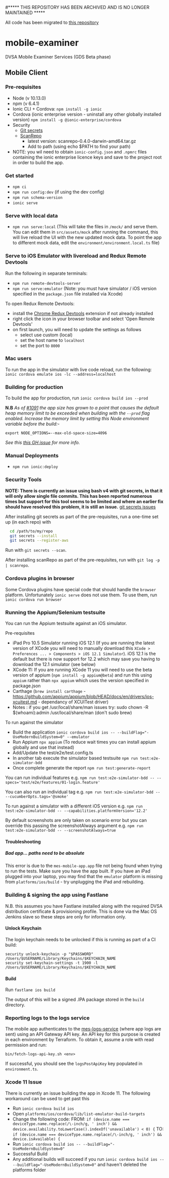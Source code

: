 #*****  THIS REPOSITORY HAS BEEN ARCHIVED AND IS NO LONGER MAINTAINED *****

All code has been migrated to [this repository](https://github.com/dvsa/des-mobile-app) 

# mobile-examiner

DVSA Mobile Examiner Services (GDS Beta phase)

## Mobile Client

### Pre-requisites

- Node (v 10.13.0)
- npm (v 6.4.1)
- Ionic CLI + Cordova: `npm install -g ionic`
- Cordova (ionic enterprise version - uninstall any other globally installed version) `npm install -g @ionic-enterprise/cordova`
- Security
  - [Git secrets](https://github.com/awslabs/git-secrets)
  - [ScanRepo](https://github.com/UKHomeOffice/repo-security-scanner)
    - latest version: scanrepo-0.4.0-darwin-amd64.tar.gz
    - Add to path (using echo $PATH to find your path)
 - NOTE: you wil need to obtain `ionic-config.json` and `.npmrc` files containing the ionic enterprise licence keys and save to the project root in order to build the app.

### Get started

- `npm ci`
- `npm run config:dev` (if using the dev config)
- `npm run schema-version`
- `ionic serve`

### Serve with local data
- `npm run serve:local` (This will take the files in `/mock/` and serve them. You can edit them in `src/assets/mock` after running the command, this will live reload the UI with the new updated mock data. To point the app to different mock data, edit the `environment/environment.local.ts` file)

### Serve to iOS Emulator with livereload and Redux Remote Devtools

Run the following in separate terminals:

- `npm run remote-devtools-server`
- `npm run serve:emulator` (Note: you must have simulator / iOS version specified in the `package.json` file installed via Xcode)

To open Redux Remote Devtools:

- install the [Chrome Redux Devtools](https://chrome.google.com/webstore/detail/redux-devtools/lmhkpmbekcpmknklioeibfkpmmfibljd?hl=en) extension if not already installed
- right click the icon in your browser toolbar and select 'Open Remote Devtools'
- on first launch, you will need to update the settings as follows
    - select use custom (local) 
    - set the host name to `localhost`
    - set the port to `8000`

### Mac users

To run the app in the simulator with live code reload, run the following:
`ionic cordova emulate ios -lc --address=localhost`

### Building for production

To build the app for production, run `ionic cordova build ios --prod`

__N.B__ _As of [#1091](https://github.com/dvsa/mes-mobile-app/pull/1091) the app size has grown to a point that causes the default heap memory limit to be exceeded when building with the `--prod` flag enabled. Increase the memory limit by setting this Node environment variable before the build:-_  
  
  ```export NODE_OPTIONS=--max-old-space-size=4096```  
  
_See this [this GH issue](https://github.com/ionic-team/ionic-app-scripts/issues/1036) for more info._

### Manual Deployments

- `npm run ionic:deploy`

### Security Tools

**NOTE: There is currently an issue using bash v4 with git secrets, in that it will only allow single file commits. This has been reported numerous times but support for this tool seems to be limited and where an earlier fix should have resolved this problem, it is still an issue.**
[git secrets issues](https://github.com/awslabs/git-secrets/issues)

After installing git secrets as part of the pre-requisites, run a one-time set up (in each repo) with

```bash
  cd /path/to/my/repo
  git secrets --install
  git secrets --register-aws
```

Run with `git secrets --scan`.

After installing scanRepo as part of the pre-requisites, run with `git log -p | scanrepo`.

### Cordova plugins in browser

Some Cordova plugins have special code that should handle the `browser` platform. Unfortunately `ionic serve` does not use them. To use them, run `ionic cordova run browser`

### Running the Appium/Selenium testsuite

You can run the Appium testsuite against an iOS simulator.

Pre-requisites

- iPad Pro 10.5 Simulator running iOS 12.1 (If you are running the latest version of XCode you will need to manually download this `XCode > Preferences ... > Components > iOS 12.1 Simulator`). iOS 12.1 is the default but there is now support for 12.2 which may save you having to download the 12.1 simulator (see below)
- XCode 11: If you are running XCode 11 you will need to use the beta version of appium (`npm install -g appium@beta`) and run this using `appium` rather than `npx appium` which uses the version specified in package.json
- Carthage (`brew install carthage` - https://github.com/appium/appium/blob/HEAD/docs/en/drivers/ios-xcuitest.md - dependancy of XCUITest driver)
- Notes : if you get /usr/local/share/man issues 
          try: sudo chown -R $(whoami):admin /usr/local/share/man (don't sudo brew)

To run against the simulator

- Build the application `ionic cordova build ios -- --buildFlag="-UseModernBuildSystem=0" --emulator`
- Run Appium `npx appium` (To reduce wait times you can install appium globally and use that instead)
- Add/Update the test/e2e/test.config.ts
- In another tab execute the simulator based testsuite `npm run test:e2e-simulator-bdd`
- Once complete generate the report `npm run test:generate-report`

You can run individual features e.g. `npm run test:e2e-simulator-bdd -- --specs='test/e2e/features/01-login.feature'`

You can also run an individual tag e.g. `npm run test:e2e-simulator-bdd -- --cucumberOpts.tags='@smoke'`

To run against a simulator with a different iOS version e.g. `npm run test:e2e-simulator-bdd -- --capabilities.platformVersion='12.2'`

By default screenshots are only taken on scenario error but you can override this passing the screenshotAlways argument e.g. `npm run test:e2e-simulator-bdd -- --screenshotAlways=true`

#### Troubleshooting

##### Bad app... paths need to be absolute

This error is due to the `mes-mobile-app.app` file not being found when trying to run the tests. Make sure you have the app built.
If you have an iPad plugged into your laptop, you may find that the `emulator` platform is missing from `platforms/ios/build` - try unplugging the iPad and rebuilding.

### Building & signing the app using Fastlane
N.B. this assumes you have Fastlane installed along with the required DVSA distribution certificate & provisioning profile. This is done via the Mac OS Jenkins slave so these steps are only for information only. 

#### Unlock Keychain
The login keychain needs to be unlocked if this is running as part of a CI build:

```
security unlock-keychain -p "$PASSWORD" /Users/$USERNAME/Library/Keychains/$KEYCHAIN_NAME
security set-keychain-settings -t 1900 -l /Users/$USERNAME/Library/Keychains/$KEYCHAIN_NAME
```

#### Build

 Run `fastlane ios build` 
 
 The output of this will be a signed .IPA package stored in the `build` directory.

### Reporting logs to the logs service

The mobile app authenticates to the [mes-logs-service](https://github.com/dvsa/mes-logs-service) (where app logs are sent) using an API Gateway API key.
An API key for this purpose is created in each environment by Terraform. To obtain it, assume a role with read permission and run:

```shell
bin/fetch-logs-api-key.sh <env>
```

If successful, you should see the `logsPostApiKey` key populated in `environment.ts`.

### Xcode 11 Issue
There is currently an issue building the app in Xcode 11. The following workaround can be used to get past this

- Run `ionic cordova build ios`
- Open `platforms/ios/cordova/lib/list-emulator-build-targets`
- Change the following code:
FROM:
    `if (device.name === deviceType.name.replace(/\-inch/g, ' inch') && device.availability.toLowerCase().indexOf('unavailable') < 0) {`
TO:
    `if (device.name === deviceType.name.replace(/\-inch/g, ' inch') && device.isAvailable) {`
- Run `ionic cordova build ios -- --buildFlag="-UseModernBuildSystem=0"`
- Successful Build
- Any additional builds will succeed if you run `ionic cordova build ios -- --buildFlag="-UseModernBuildSystem=0"` and haven't deleted the platforms folder

